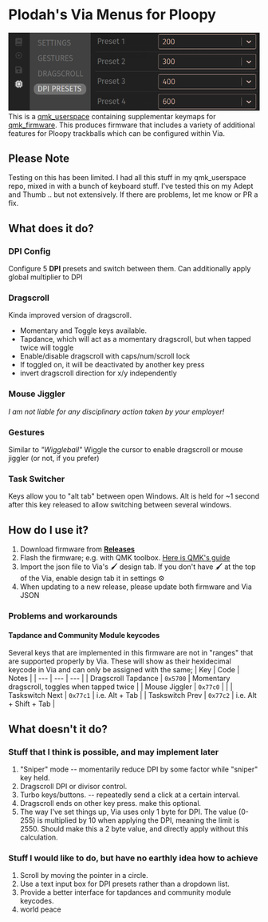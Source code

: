 # Plodah's Via Menus for Ploopy

![alt text](readme-examplemenu.png)
This is a [qmk_userspace](https://docs.qmk.fm/newbs_external_userspace) containing supplementar keymaps for [qmk_firmware](https://github.com/qmk/qmk_firmware).
This produces firmware that includes a variety of additional features for Ploopy trackballs which can be configured within Via.

## Please Note
Testing on this has been limited. I had all this stuff in my qmk_userspace repo, mixed in with a bunch of keyboard stuff.
I've tested this on my Adept and Thumb .. but not extensively.
If there are problems, let me know or PR a fix.

## What does it do?
### DPI Config
Configure 5 **DPI** presets and switch between them.
Can additionally apply global multiplier to DPI
### Dragscroll
Kinda improved version of dragscroll. 
- Momentary and Toggle keys available.
- Tapdance, which will act as a momentary dragscroll, but when tapped twice will toggle
- Enable/disable dragscroll with caps/num/scroll lock
- If toggled on, it will be deactivated by another key press
- invert dragscroll direction for x/y independently
### Mouse Jiggler 
_I am not liable for any disciplinary action taken by your employer!_
### Gestures
Similar to _"Wiggleball"_ 
Wiggle the cursor to enable dragscroll or mouse jiggler (or not, if you prefer)
### Task Switcher
Keys allow you to "alt tab" between open Windows. 
Alt is held for ~1 second after this key released to allow switching between several windows.

## How do I use it?
1. Download firmware from [**Releases**](https://github.com/plodah/ploopy_viamenus/releases)
2. Flash the firmware; e.g. with QMK toolbox. [Here is QMK's guide](https://docs.qmk.fm/newbs_flashing)
3. Import the json file to Via's 🖌️ design tab. If you don't have 🖌️ at the top of the Via, enable design tab it in settings ⚙️
4. When updating to a new release, please update both firmware and Via JSON

### Problems and workarounds
#### Tapdance and Community Module keycodes
Several keys that are implemented in this firmware are not in "ranges" that are supported properly by Via.
These will show as their hexidecimal keycode in Via and can only be assigned with the same;
| Key | Code | Notes |
| --- | --- | --- | 
| Dragscroll Tapdance | `0x5700` | Momentary dragscroll, toggles when tapped twice |
| Mouse Jiggler | `0x77c0` | |
| Taskswitch Next | `0x77c1` | i.e. Alt + Tab |
| Taskswitch Prev | `0x77c2` | i.e. Alt + Shift + Tab |

## What doesn't it do?
### Stuff that I think is possible, and may implement later
1. "Sniper" mode  -- momentarily reduce DPI by some factor while "sniper" key held.
2. Dragscroll DPI or divisor control.
3. Turbo keys/buttons. -- repeatedly send a click at a certain interval.
4. Dragscroll ends on other key press. make this optional.
5. The way I've set things up, Via uses only 1 byte for DPI. 
   The value (0-255) is multiplied by 10 when applying the DPI, meaning the limit is 2550. 
   Should make this a 2 byte value, and directly apply without this calculation.

### Stuff I would like to do, but have no earthly idea how to achieve
1. Scroll by moving the pointer in a circle.
2. Use a text input box for DPI presets rather than a dropdown list.
3. Provide a better interface for tapdances and community module keycodes.
99. world peace
